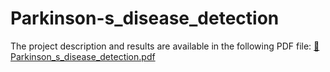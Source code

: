 # Parkinson-s_disease_detection
The project description and results are available in the following PDF file:
[📄Parkinson_s_disease_detection.pdf](Parkinson_s_disease_detection.pdf)
